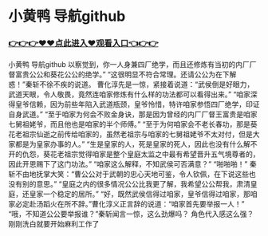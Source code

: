 # 小黄鸭 导航github

### <a href="https://github.com/xinfue/dunp/issues/2">👉👉👉♥♥点此进入♥观看入口👈👉👉</a>

小黄鸭 导航github
以察觉到，你一人身兼四厂绝学，而且还修炼有当初的内厂厂督富贵公公和葵花公公的绝学。”
    “这很明显不符合常理。还请公公为在下解惑！”秦斩不徐不疾的说道。
    曹化淳先是一惊，紧接着说道：“武侯倒是好眼力，武道天眼，令人敬畏，竟然连咱家修炼有什么样的功法都可以看得出来。”
    “咱家深得皇爷信赖，因为前些年陷入武道瓶颈，皇爷怜惜，特许咱家参悟四厂绝学，印证自身武道。”
    “至于咱家为何会不败金身诀，那是因为曾经的内厂厂督王富贵是咱家七舅祖姥爷，而且他也是咱家的半个师傅。”
    “至于为何咱家会不老长春功，那是葵花老祖宗仙逝之前传给咱家的，虽然老祖宗与咱家的七舅祖姥爷不太对付，但是大家都是为皇家办事的人。”
    “生是皇家的人，死是皇家的死人，因此也没有什么解不开的仇怨，葵花老祖宗觉得咱家是整个皇庭太监之中最有希望晋升五气境尊者的，因此开恩赐下了这门功法。”
    “咱家这么解释，不知武侯可否满意？”
    “啪啪啪！”
    秦斩不由地抚掌大笑：“曹公公对于武朝的忠心天地可鉴，令人钦佩，在下说这些也没有别的意思。”
    “皇庭之内的很多情况公公比我更了解，我希望公公帮我，肃清皇庭，还皇家一个稳定的居所。”
    “好，既然武侯信得过咱家，皇爷信得过咱家，那咱家必定赴汤蹈火在所不辞。”曹化淳义正言辞的说道：“咱家首先要举报一人！”
    “哦，不知道公公要举报谁？”秦斩闻言一惊，这么劲爆吗？
    角色代入感这么强？
    刚刚洗白就要开始麻利工作了
